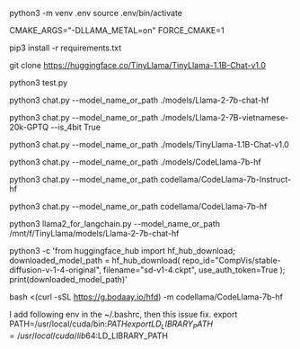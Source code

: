 python3 -m venv .env
source .env/bin/activate

CMAKE_ARGS="-DLLAMA_METAL=on" FORCE_CMAKE=1 

pip3 install -r requirements.txt

git clone https://huggingface.co/TinyLlama/TinyLlama-1.1B-Chat-v1.0

python3 test.py

python3 chat.py --model_name_or_path ./models/Llama-2-7b-chat-hf

python3 chat.py --model_name_or_path ./models/Llama-2-7B-vietnamese-20k-GPTQ --is_4bit True

python3 chat.py --model_name_or_path ./models/TinyLlama-1.1B-Chat-v1.0

python3 chat.py --model_name_or_path ./models/CodeLlama-7b-hf

python3 chat.py --model_name_or_path codellama/CodeLlama-7b-Instruct-hf

python3 chat.py --model_name_or_path codellama/CodeLlama-7b-hf

python3 llama2_for_langchain.py --model_name_or_path /mnt/f/TinyLlama/models/Llama-2-7b-chat-hf


python3 -c 'from huggingface_hub import hf_hub_download; downloaded_model_path = hf_hub_download(
                                                          repo_id="CompVis/stable-diffusion-v-1-4-original",
                                                          filename="sd-v1-4.ckpt",
                                                          use_auth_token=True
                                                         ); print(downloaded_model_path)'


bash <(curl -sSL https://g.bodaay.io/hfd) -m codellama/CodeLlama-7b-hf









I add following env in the ~/.bashrc, then this issue fix.
export PATH=/usr/local/cuda/bin:$PATH
export LD_LIBRARY_PATH=/usr/local/cuda/lib64:$LD_LIBRARY_PATH